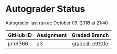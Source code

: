 # Autograder Status
Autograder last run at: October 09, 2018 at 21:40

| GitHub ID | Assignment | Graded Branch |
|-----------|------------|---------------|
| jph6366 | a3 | [graded-e9f0fe](https://github.com/Fall2018COMP401-001/a3-jph6366/tree/graded-e9f0fe) | 

